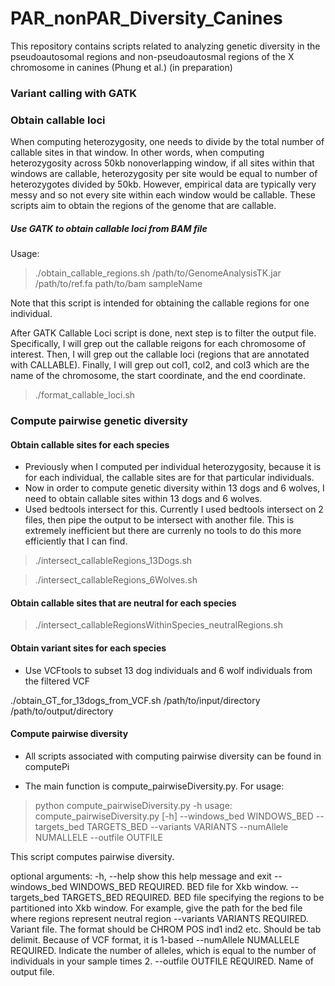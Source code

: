 # PAR_nonPAR_Diversity_Canines
This repository contains scripts related to analyzing genetic diversity in the pseudoautosomal regions and non-pseudoautosmal regions of the X chromosome in canines (Phung et al.) (in preparation)

### Variant calling with GATK

### Obtain callable loci
When computing heterozygosity, one needs to divide by the total number of callable sites in that window. In other words, when computing heterozygosity across 50kb nonoverlapping window, if all sites within that windows are callable, heterozygosity per site would be equal to number of heterozygotes divided by 50kb. However, empirical data are typically very messy and so not every site within each window would be callable. These scripts aim to obtain the regions of the genome that are callable. 

##### Use GATK to obtain callable loci from BAM file
 
Usage:

> ./obtain_callable_regions.sh /path/to/GenomeAnalysisTK.jar /path/to/ref.fa path/to/bam sampleName

Note that this script is intended for obtaining the callable regions for one individual.

After GATK Callable Loci script is done, next step is to filter the output file. Specifically, I will grep out the callable reigons for each chromosome of interest. Then, I will grep out the callable loci (regions that are annotated with CALLABLE). Finally, I will grep out col1, col2, and col3 which are the name of the chromosome, the start coordinate, and the end coordinate. 

>./format_callable_loci.sh

### Compute pairwise genetic diversity
#### Obtain callable sites for each species

* Previously when I computed per individual heterozygosity, because it is for each individual, the callable sites are for that particular individuals. 
* Now in order to compute genetic diversity within 13 dogs and 6 wolves, I need to obtain callable sites within 13 dogs and 6 wolves. 
* Used bedtools intersect for this. Currently I used bedtools intersect on 2 files, then pipe the output to be intersect with another file. This is extremely inefficient but there are currenly no tools to do this more efficiently that I can find. 

>./intersect_callableRegions_13Dogs.sh

>./intersect_callableRegions_6Wolves.sh

#### Obtain callable sites that are neutral for each species

>./intersect_callableRegionsWithinSpecies_neutralRegions.sh

#### Obtain variant sites for each species

* Use VCFtools to subset 13 dog individuals and 6 wolf individuals from the filtered VCF

./obtain_GT_for_13dogs_from_VCF.sh /path/to/input/directory /path/to/output/directory

#### Compute pairwise diversity

* All scripts associated with computing pairwise diversity can be found in computePi

* The main function is compute_pairwiseDiversity.py. For usage:

>python compute_pairwiseDiversity.py -h
usage: compute_pairwiseDiversity.py [-h] --windows_bed WINDOWS_BED
                                    --targets_bed TARGETS_BED --variants
                                    VARIANTS --numAllele NUMALLELE --outfile
                                    OUTFILE

This script computes pairwise diversity.

optional arguments:
  -h, --help            show this help message and exit
  --windows_bed WINDOWS_BED
                        REQUIRED. BED file for Xkb window.
  --targets_bed TARGETS_BED
                        REQUIRED. BED file specifying the regions to be
                        partitioned into Xkb window. For example, give the
                        path for the bed file where regions represent neutral
                        region
  --variants VARIANTS   REQUIRED. Variant file. The format should be CHROM POS
                        ind1 ind2 etc. Should be tab delimit. Because of VCF
                        format, it is 1-based
  --numAllele NUMALLELE
                        REQUIRED. Indicate the number of alleles, which is
                        equal to the number of individuals in your sample
                        times 2.
  --outfile OUTFILE     REQUIRED. Name of output file.

